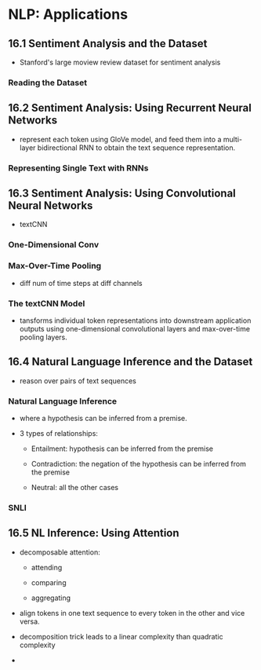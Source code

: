 # NLP: Applications

## 16.1 Sentiment Analysis and the Dataset

* Stanford's large moview review dataset for sentiment analysis

### Reading the Dataset



## 16.2 Sentiment Analysis: Using Recurrent Neural Networks

* represent each token using GloVe model, and feed them into a multi-layer bidirectional RNN to obtain the text sequence representation. 
  
  

### Representing Single Text with RNNs





## 16.3 Sentiment Analysis: Using Convolutional Neural Networks

* textCNN

### One-Dimensional Conv

### Max-Over-Time Pooling

* diff num of time steps at diff channels

### The textCNN Model

* tansforms individual token representations into downstream application outputs using one-dimensional convolutional layers and max-over-time pooling layers. 
  
  

## 16.4 Natural Language Inference and the Dataset

* reason over pairs of text sequences

### Natural Language Inference

* where a hypothesis can be inferred from a premise.

* 3 types of relationships: 
  
  * Entailment: hypothesis can be inferred from the premise
  
  * Contradiction: the negation of the hypothesis can be inferred from the premise
  
  * Neutral: all the other cases

### SNLI

## 16.5 NL Inference: Using Attention

* decomposable attention: 
  
  * attending
  
  * comparing
  
  * aggregating

* align tokens in one text sequence to every token in the other and vice versa. 

* decomposition trick leads to a linear complexity than quadratic complexity 

* 
